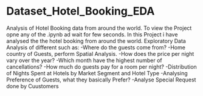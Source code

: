 # Dataset_Hotel_Booking_EDA
Analysis of Hotel Booking data from around the world.
To view the Project opne any of the .ipynb ad wait for few seconds.
In this Project i have analysed the the hotel booking from around the world.
Exploratory Data Analysis of different such as:
-Where do the guests come from?
-Home country of Guests, perform Spatial Analysis.
-How does the price per night vary over the year?
-Which month have the highest number of cancellations?
-How much do guests pay for a room per night?
-Distribution of Nights Spent at Hotels by Market Segment and Hotel Type
-Analysing Preference of Guests, what they basically Prefer?
-Analyse Special Request done by Cuustomers
